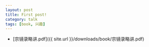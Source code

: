 ```yaml
---
layout: post
title: First post!
category: talk
tags: [book, 兴趣]
---
```


- [宗镜录略讲.pdf]({{ site.url }}/downloads/book/宗镜录略讲.pdf)
